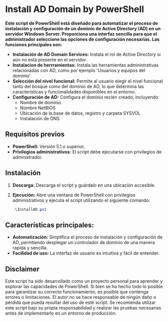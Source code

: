 # Install AD Domain by PowerShell
**Este script de PowerShell está diseñado para automatizar el proceso de instalación y configuración de un dominio de Active Directory (AD) en un servidor Windows Server. Proporciona una interfaz sencilla para que el administrador seleccione las opciones de configuración necesarias. Las funciones principales son:**
* **Instalación de AD Domain Services:** Instala el rol de Active Directory si aún no está presente en el servidor.
* **Instalacion de herrramientas:** Instala las herramientas administrativas relacionadas con AD, como por ejemplo 'Usuarios y equipos del dominio'
* **Selección del nivel funcional:** Permite al usuario elegir el nivel funcional tanto del bosque como del dominio de AD, lo que determina las características y funcionalidades disponibles en el entorno.
* **Configuración de AD:** Configura el dominio recién creado, incluyendo:
   * Nombre de dominio
   * Nombre NetBIOS
   * Ubicación de la base de datos, registro y carpeta SYSVOL
   * Instalación de DNS

## Requisitos previos

* **PowerShell:** Versión 5.1 o superior.
* **Privilegios administrativos:** El script debe ejecutarse con privilegios de administrador.

## Instalación

1. **Descarga:** Descarga el script y guárdalo en una ubicación accesible.
2. **Ejecución:** Abre una ventana de PowerShell con privilegios administrativos y ejecuta el script utilizando el siguiente comando:

   ```powershell
   .\InstallAD.ps1

## **Características principales:**

* **Automatización:** Simplifica el proceso de instalación y configuración de AD, permtiendo desplegar un controlador de dominio de una manera rapida y sencilla.
* **Facilidad de uso:** La interfaz de usuario es intuitiva y fácil de entender.

## Disclaimer
Este script ha sido desarrollado como un proyecto personal para aprender y explorar las capacidades de PowerShell. Si bien se ha hecho todo lo posible para garantizar su correcto funcionamiento, es posible que contenga errores o limitaciones. 
El autor no se hace responsable de ningún daño o pérdida que pueda resultar del uso de este script. Se recomienda utilizar este script bajo su propia responsabilidad y realizar las pruebas necesarias antes de implementarlo en un entorno de producción.

